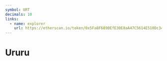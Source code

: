 ```yaml
---
symbol: URT
decimals: 10
links:
  - name: explorer
    url: https://etherscan.io/token/0x5Fa8F6890EfE30E8aA47C5614E510Dc34AC8A89c
---
```


# Ururu
